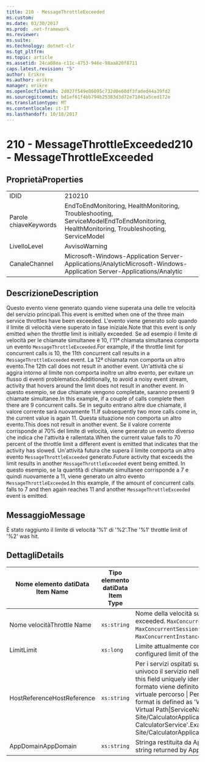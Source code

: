 ```yaml
---
title: 210 - MessageThrottleExceeded
ms.custom: 
ms.date: 03/30/2017
ms.prod: .net-framework
ms.reviewer: 
ms.suite: 
ms.technology: dotnet-clr
ms.tgt_pltfrm: 
ms.topic: article
ms.assetid: 24ca08ea-c11c-4753-946e-98aa820f8711
caps.latest.revision: "5"
author: Erikre
ms.author: erikre
manager: erikre
ms.openlocfilehash: 2d027f549e86095c732d0e60df3faded44a39fd2
ms.sourcegitcommit: bd1ef61f4bb794b25383d3d72e71041a5ced172e
ms.translationtype: MT
ms.contentlocale: it-IT
ms.lasthandoff: 10/18/2017
---
```

# <a name="210---messagethrottleexceeded"></a><span data-ttu-id="836d3-102">210 - MessageThrottleExceeded</span><span class="sxs-lookup"><span data-stu-id="836d3-102">210 - MessageThrottleExceeded</span></span>
## <a name="properties"></a><span data-ttu-id="836d3-103">Proprietà</span><span class="sxs-lookup"><span data-stu-id="836d3-103">Properties</span></span>  
  
|||  
|-|-|  
|<span data-ttu-id="836d3-104">ID</span><span class="sxs-lookup"><span data-stu-id="836d3-104">ID</span></span>|<span data-ttu-id="836d3-105">210</span><span class="sxs-lookup"><span data-stu-id="836d3-105">210</span></span>|  
|<span data-ttu-id="836d3-106">Parole chiave</span><span class="sxs-lookup"><span data-stu-id="836d3-106">Keywords</span></span>|<span data-ttu-id="836d3-107">EndToEndMonitoring, HealthMonitoring, Troubleshooting, ServiceModel</span><span class="sxs-lookup"><span data-stu-id="836d3-107">EndToEndMonitoring, HealthMonitoring, Troubleshooting, ServiceModel</span></span>|  
|<span data-ttu-id="836d3-108">Livello</span><span class="sxs-lookup"><span data-stu-id="836d3-108">Level</span></span>|<span data-ttu-id="836d3-109">Avviso</span><span class="sxs-lookup"><span data-stu-id="836d3-109">Warning</span></span>|  
|<span data-ttu-id="836d3-110">Canale</span><span class="sxs-lookup"><span data-stu-id="836d3-110">Channel</span></span>|<span data-ttu-id="836d3-111">Microsoft-Windows-Application Server-Applications/Analytic</span><span class="sxs-lookup"><span data-stu-id="836d3-111">Microsoft-Windows-Application Server-Applications/Analytic</span></span>|  
  
## <a name="description"></a><span data-ttu-id="836d3-112">Descrizione</span><span class="sxs-lookup"><span data-stu-id="836d3-112">Description</span></span>  
 <span data-ttu-id="836d3-113">Questo evento viene generato quando viene superata una delle tre velocità del servizio principali.</span><span class="sxs-lookup"><span data-stu-id="836d3-113">This event is emitted when one of the three main service throttles have been exceeded.</span></span> <span data-ttu-id="836d3-114">L'evento viene generato solo quando il limite di velocità viene superato in fase iniziale.</span><span class="sxs-lookup"><span data-stu-id="836d3-114">Note that this event is only emitted when the throttle limit is initially exceeded.</span></span> <span data-ttu-id="836d3-115">Se ad esempio il limite di velocità per le chiamate simultanee è 10, l'11ª chiamata simultanea comporta un evento `MessageThrottleExceeded`.</span><span class="sxs-lookup"><span data-stu-id="836d3-115">For example, if the throttle limit for concurrent calls is 10, the 11th concurrent call results in a `MessageThrottleExceeded` event.</span></span> <span data-ttu-id="836d3-116">La 12ª chiamata non comporta un altro evento.</span><span class="sxs-lookup"><span data-stu-id="836d3-116">The 12th call does not result in another event.</span></span> <span data-ttu-id="836d3-117">Un'attività che si aggira intorno al limite non comporta inoltre un altro evento, per evitare un flusso di eventi problematico.</span><span class="sxs-lookup"><span data-stu-id="836d3-117">Additionally, to avoid a noisy event stream, activity that hovers around the limit does not result in another event.</span></span> <span data-ttu-id="836d3-118">In questo esempio, se due chiamate vengono completate, saranno presenti 9 chiamate simultanee.</span><span class="sxs-lookup"><span data-stu-id="836d3-118">In this example, if a couple of calls complete then there are 9 concurrent calls.</span></span> <span data-ttu-id="836d3-119">Se in seguito entrano altre due chiamate, il valore corrente sarà nuovamente 11.</span><span class="sxs-lookup"><span data-stu-id="836d3-119">If subsequently two more calls come in, the current value is again 11.</span></span> <span data-ttu-id="836d3-120">Questa situazione non comporta un altro evento.</span><span class="sxs-lookup"><span data-stu-id="836d3-120">This does not result in another event.</span></span> <span data-ttu-id="836d3-121">Se il valore corrente corrisponde al 70% del limite di velocità, viene generato un evento diverso che indica che l'attività è rallentata.</span><span class="sxs-lookup"><span data-stu-id="836d3-121">When the current value falls to 70 percent of the throttle limit a different event is emitted that indicates that the activity has slowed.</span></span> <span data-ttu-id="836d3-122">Un'attività futura che supera il limite comporta un altro evento `MessageThrottleExceeded` generato.</span><span class="sxs-lookup"><span data-stu-id="836d3-122">Future activity that exceeds the limit results in another `MessageThrottleExceeded` event being emitted.</span></span> <span data-ttu-id="836d3-123">In questo esempio, se la quantità di chiamate simultanee corrisponde a 7 e quindi nuovamente a 11, viene generato un altro evento `MessageThrottleExceeded`.</span><span class="sxs-lookup"><span data-stu-id="836d3-123">In this example, if the amount of concurrent calls falls to 7 and then again reaches 11 and another `MessageThrottleExceeded` event is emitted.</span></span>  
  
## <a name="message"></a><span data-ttu-id="836d3-124">Messaggio</span><span class="sxs-lookup"><span data-stu-id="836d3-124">Message</span></span>  
 <span data-ttu-id="836d3-125">È stato raggiunto il limite di velocità '%1' di '%2'.</span><span class="sxs-lookup"><span data-stu-id="836d3-125">The '%1' throttle limit of '%2' was hit.</span></span>  
  
## <a name="details"></a><span data-ttu-id="836d3-126">Dettagli</span><span class="sxs-lookup"><span data-stu-id="836d3-126">Details</span></span>  
  
|<span data-ttu-id="836d3-127">Nome elemento dati</span><span class="sxs-lookup"><span data-stu-id="836d3-127">Data Item Name</span></span>|<span data-ttu-id="836d3-128">Tipo elemento dati</span><span class="sxs-lookup"><span data-stu-id="836d3-128">Data Item Type</span></span>|<span data-ttu-id="836d3-129">Descrizione</span><span class="sxs-lookup"><span data-stu-id="836d3-129">Description</span></span>|  
|--------------------|--------------------|-----------------|  
|<span data-ttu-id="836d3-130">Nome velocità</span><span class="sxs-lookup"><span data-stu-id="836d3-130">Throttle Name</span></span>|`xs:string`|<span data-ttu-id="836d3-131">Nome della velocità superata:</span><span class="sxs-lookup"><span data-stu-id="836d3-131">The name of the throttle that has been exceeded.</span></span> <span data-ttu-id="836d3-132">`MaxConcurrentCalls`, `MaxConcurrentInstances` o `MaxConcurrentSessions`,</span><span class="sxs-lookup"><span data-stu-id="836d3-132">Either `MaxConcurrentCalls`, `MaxConcurrentInstances`, or `MaxConcurrentSessions`,</span></span>|  
|<span data-ttu-id="836d3-133">Limit</span><span class="sxs-lookup"><span data-stu-id="836d3-133">Limit</span></span>|`xs:long`|<span data-ttu-id="836d3-134">Limite attualmente configurato della velocità.</span><span class="sxs-lookup"><span data-stu-id="836d3-134">The currently configured limit of the throttle.</span></span>|  
|<span data-ttu-id="836d3-135">HostReference</span><span class="sxs-lookup"><span data-stu-id="836d3-135">HostReference</span></span>|`xs:string`|<span data-ttu-id="836d3-136">Per i servizi ospitati su Web, questo campo identifica in modo univoco il servizio nella gerarchia Web.</span><span class="sxs-lookup"><span data-stu-id="836d3-136">For Web-hosted services, this field uniquely identifies the service in the Web hierarchy.</span></span> <span data-ttu-id="836d3-137">Il formato viene definito come ' nome sito Web dell'applicazione virtuale percorso &#124; Percorso virtuale servizio &#124; ServiceName'.</span><span class="sxs-lookup"><span data-stu-id="836d3-137">Its format is defined as 'Web Site Name Application Virtual Path&#124;Service Virtual Path&#124;ServiceName'.</span></span> <span data-ttu-id="836d3-138">Esempio: ' Default Web Site/CalculatorApplication &#124;/CalculatorService.svc &#124; CalculatorService'.</span><span class="sxs-lookup"><span data-stu-id="836d3-138">Example: 'Default Web Site/CalculatorApplication&#124;/CalculatorService.svc&#124;CalculatorService'.</span></span>|  
|<span data-ttu-id="836d3-139">AppDomain</span><span class="sxs-lookup"><span data-stu-id="836d3-139">AppDomain</span></span>|`xs:string`|<span data-ttu-id="836d3-140">Stringa restituita da AppDomain.CurrentDomain.FriendlyName.</span><span class="sxs-lookup"><span data-stu-id="836d3-140">The string returned by AppDomain.CurrentDomain.FriendlyName.</span></span>|
